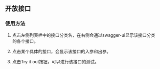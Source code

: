 ## 开放接口


### 使用方法
1. 点击左侧列表栏中的接口分类名，在右侧会通过swagger-ui显示该接口分类的各个接口。

2. 点击某个具体的接口，会显示该接口的入参和出参。

3. 点击Try it out按钮，可以进行该接口的测试。

